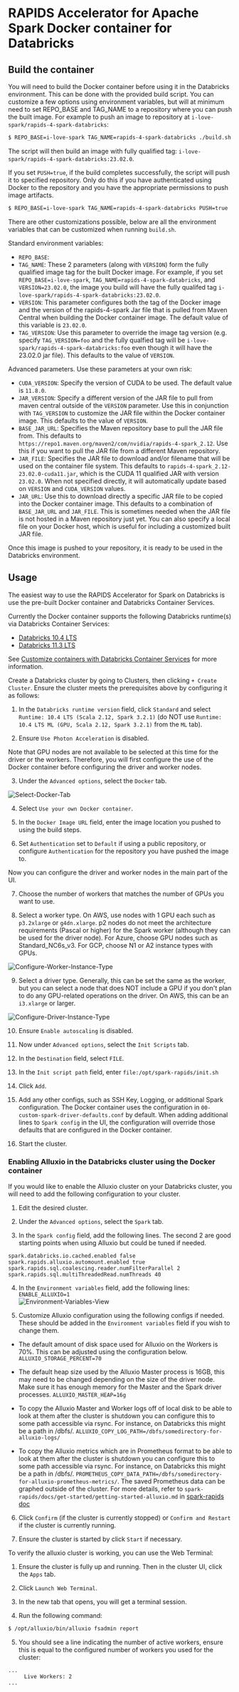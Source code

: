 # RAPIDS Accelerator for Apache Spark Docker container for Databricks

## Build the container

You will need to build the Docker container before using it in the Databricks environment. This can be done with the provided build script. You can customize a few options using environment variables, but will at minimum need to set REPO_BASE and TAG_NAME to a repository where you can push the built image. For example to push an image to repository at `i-love-spark/rapids-4-spark-databricks`:

```bash
$ REPO_BASE=i-love-spark TAG_NAME=rapids-4-spark-databricks ./build.sh
```

The script will then build an image with fully qualified tag: `i-love-spark/rapids-4-spark-databricks:23.02.0`. 

If you set `PUSH=true`, if the build completes successfully, the script will push it to specified repository. Only do this if you have authenticated using Docker to the repository and you have the appropriate permissions to push image artifacts.

```bash
$ REPO_BASE=i-love-spark TAG_NAME=rapids-4-spark-databricks PUSH=true ./build.sh
```

There are other customizations possible, below are all the environment variables that can be customized
when running `build.sh`.

Standard environment variables: 

* `REPO_BASE`: 
* `TAG_NAME`: These 2 parameters (along with `VERSION`) form the fully qualified image tag for the built Docker image. For example, if you set `REPO_BASE=i-love-spark`, `TAG_NAME=rapids-4-spark-databricks`, and `VERSION=23.02.0`, the image you build will have the fully qualifed tag `i-love-spark/rapids-4-spark-databricks:23.02.0`.
* `VERSION`: This parameter configures both the tag of the Docker image and the version of the rapids-4-spark Jar file that is pulled from Maven Central when building the Docker container image. The default value of this variable is `23.02.0`.
* `TAG_VERSION`: Use this parameter to override the image tag version (e.g. specify `TAG_VERSION=foo` and the fully qualfied tag will be `i-love-spark/rapids-4-spark-databricks:foo` even though it will have the 23.02.0 jar file). This defaults to the value of `VERSION`.

Advanced parameters. Use these parameters at your own risk:
* `CUDA_VERSION`: Specify the version of CUDA to be used. The default value is `11.8.0`.
* `JAR_VERSION`: Specify a different version of the JAR file to pull from maven central outside of the `VERSION` parameter. Use this in conjunction with `TAG_VERSION` to customize the JAR file within the Docker container image. This defaults to the value of `VERSION`.
* `BASE_JAR_URL`: Specifies the Maven repository base to pull the JAR file from. This defaults to `https://repo1.maven.org/maven2/com/nvidia/rapids-4-spark_2.12`. Use this if you want to pull the JAR file from a different Maven repository.
* `JAR_FILE`: Specifies the JAR file to download and/or filename that will be used on the container file system. This defaults to `rapids-4-spark_2.12-23.02.0-cuda11.jar`, which is the CUDA 11 qualified JAR with version `23.02.0`. When not specified directly, it will automatically update based on `VERSION` and `CUDA_VERSION` values.
* `JAR_URL`: Use this to download directly a specific JAR file to be copied into the Docker container image. This defaults to a combination of `BASE_JAR_URL` and `JAR_FILE`. This is sometimes needed when the JAR file is not hosted in a Maven repository just yet. You can also specify a local file on your Docker host, which is
useful for including a customized built JAR file.


Once this image is pushed to your repository, it is ready to be used in the Databricks environment.

## Usage

The easiest way to use the RAPIDS Accelerator for Spark on Databricks is use the pre-built Docker
container and Databricks Container Services.

Currently the Docker container supports the following Databricks runtime(s) via Databricks Container Services:
- [Databricks 10.4 LTS](https://docs.databricks.com/release-notes/runtime/10.4.html#system-environment)
- [Databricks 11.3 LTS](https://docs.databricks.com/release-notes/runtime/11.3.html#system-environment)

See [Customize containers with Databricks Container Services](https://docs.databricks.com/clusters/custom-containers.html) for more information.

Create a Databricks cluster by going to Clusters, then clicking `+ Create Cluster`.  Ensure the
cluster meets the prerequisites above by configuring it as follows:

1. In the `Databricks runtime version` field, click `Standard` and select `Runtime: 10.4 LTS (Scala 2.12, Spark 3.2.1)` (do NOT use `Runtime: 10.4 LTS ML (GPU, Scala 2.12, Spark 3.2.1)` from the `ML` tab).

2. Ensure `Use Photon Acceleration` is disabled.

Note that GPU nodes are not available to be selected at this time for the driver or the workers. Therefore, you will first configure the use of the Docker container before configuring the driver and worker nodes.

3. Under the `Advanced options`, select the `Docker` tab.

![Select-Docker-Tab](img/select-docker-tab.png)

4. Select `Use your own Docker container`.

5. In the `Docker Image URL` field, enter the image location you pushed to using the build steps.

6. Set `Authentication` set to `Default` if using a public repository, or configure `Authentication` for the repository you have pushed the image to.

Now you can configure the driver and worker nodes in the main part of the UI.

7. Choose the number of workers that matches the number of GPUs you want to use.

8. Select a worker type.  On AWS, use nodes with 1 GPU each such as `p3.2xlarge` or `g4dn.xlarge`.
   p2 nodes do not meet the architecture requirements (Pascal or higher) for the Spark worker
   (although they can be used for the driver node).  For Azure, choose GPU nodes such as
   Standard_NC6s_v3.  For GCP, choose N1 or A2 instance types with GPUs. 

![Configure-Worker-Instance-Type](img/configure-worker-instance.png)


9. Select a driver type. Generally, this can be set the same as the worker, but you can select a node that 
   does NOT include a GPU if you don't plan to do any GPU-related operations on the driver. On AWS, this 
   can be an `i3.xlarge` or larger.

![Configure-Driver-Instance-Type](img/configure-driver-instance.png)

10. Ensure `Enable autoscaling` is disabled.

11. Now under `Advanced options`, select the `Init Scripts` tab.

12. In the `Destination` field, select `FILE`.

13. In the `Init script path` field, enter `file:/opt/spark-rapids/init.sh`

14. Click `Add`.

15. Add any other configs, such as SSH Key, Logging, or additional Spark configuration. The Docker container uses the configuration in `00-custom-spark-driver-defaults.conf` by default. When adding additional lines to `Spark config` in the UI, the configuration will override those defaults that are configured in the Docker container.

16. Start the cluster.

### Enabling Alluxio in the Databricks cluster using the Docker container

If you would like to enable the Alluxio cluster on your Databricks cluster, you will need to add the following configuration to your cluster.

1. Edit the desired cluster.

2. Under the `Advanced options`, select the `Spark` tab.

3. In the `Spark config` field, add the following lines. The second 2 are good starting points when using Alluxio but could be tuned
if needed.

```
spark.databricks.io.cached.enabled false
spark.rapids.alluxio.automount.enabled true
spark.rapids.sql.coalescing.reader.numFilterParallel 2
spark.rapids.sql.multiThreadedRead.numThreads 40
```

4. In the `Environment variables` field, add the following lines:   
    `ENABLE_ALLUXIO=1`   
![Environment-Variables-View](img/environment-variables.png)

5. Customize Alluxio configuration using the following configs if needed. These should be added in the `Environment variables` field if you wish to change them.

  - The default amount of disk space used for Alluxio on the Workers is 70%.  This can be adjusted using the configuration below. `ALLUXIO_STORAGE_PERCENT=70`

  - The default heap size used by the Alluxio Master process is 16GB, this may need to be changed depending on the size of the driver node. Make sure it has enough memory for the Master and the Spark driver processes.  `ALLUXIO_MASTER_HEAP=16g`

  - To copy the Alluxio Master and Worker logs off of local disk to be able to look at them after the cluster is shutdown you can configure this to some path accessible via rsync.  For instance, on Databricks this might be a path in /dbfs/.  `ALLUXIO_COPY_LOG_PATH=/dbfs/somedirectory-for-alluxio-logs/`

  - To copy the Alluxio metrics which are in Prometheus format to be able to look at them after the cluster is shutdown you can configure this to some path accessible via rsync. For instance, on Databricks this might be a path in /dbfs/.  `PROMETHEUS_COPY_DATA_PATH=/dbfs/somedirectory-for-alluxio-prometheus-metrics/`. The saved Prometheus data can be graphed outside of the cluster. For more details, refer to `spark-rapids/docs/get-started/getting-started-alluxio.md` in [spark-rapids doc](https://github.com/NVIDIA/spark-rapids)

6. Click `Confirm` (if the cluster is currently stopped) or `Confirm and Restart` if the cluster is currently running.

7. Ensure the cluster is started by click `Start` if necessary.

To verify the alluxio cluster is working, you can use the Web Terminal:

1. Ensure the cluster is fully up and running. Then in the cluster UI, click the `Apps` tab.

2. Click `Launch Web Terminal`.

3. In the new tab that opens, you will get a terminal session.

4. Run the following command:

```bash
$ /opt/alluxio/bin/alluxio fsadmin report
```

5. You should see a line indicating the number of active workers, ensure this is equal to the configured number of workers you used for the cluster:

```
...
     Live Workers: 2
...
```
